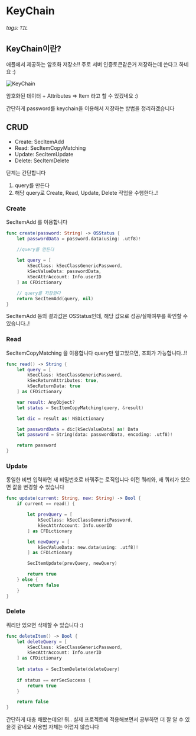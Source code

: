# KeyChain

###### tags: `TIL`

## KeyChain이란?

애플에서 제공하는 암호화 저장소!!
주로 서버 인증토큰같은거 저장하는데 쓴다고 하네요 :)

![KeyChain](https://docs-assets.developer.apple.com/published/0ddea9db46/0304151a-f84e-44b1-8632-6698ec59854b.png)

암호화된 데이터 + Attributes => Item 라고 할 수 있겠네요 :)

간단하게 password를 keychain을 이용해서 저장하는 방법을 정리하겠습니다

## CRUD

- Create: SecItemAdd
- Read: SecItemCopyMatching
- Update: SecItemUpdate
- Delete: SecItemDelete

단계는 간단합니다

1. query를 만든다
2. 해당 query로 Create, Read, Update, Delete 작업을 수행한다..!

### Create

SecItemAdd 를 이용합니다

```swift
func create(password: String) -> OSStatus {
    let passwordData = password.data(using: .utf8)!

    //query를 만든다
    
    let query = [
        kSecClass: kSecClassGenericPassword,
        kSecValueData: passwordData,
        kSecAttrAccount: Info.userID
    ] as CFDictionary

    // query를 저장한다
    return SecItemAdd(query, nil)
}
```

SecItemAdd 등의 결과값은 OSStatus인데, 해당 값으로 성공/실패여부를 확인할 수 있습니다..!

### Read

SecItemCopyMatching 을 이용합니다
query만 알고있으면, 조회가 가능합니다..!!

```swift
func read() -> String {
    let query = [
        kSecClass: kSecClassGenericPassword,
        kSecReturnAttributes: true,
        kSecReturnData: true
    ] as CFDictionary

    var result: AnyObject?
    let status = SecItemCopyMatching(query, &result)

    let dic = result as! NSDictionary

    let passwordData = dic[kSecValueData] as! Data
    let password = String(data: passwordData, encoding: .utf8)!

    return password
}
```

### Update

동일한 비번 입력하면 새 비밀번호로 바꿔주는 로직입니다
이전 쿼리와, 새 쿼리가 있으면 값을 변경할 수 있습니다

```swift
func update(current: String, new: String) -> Bool {
    if current == read() {

        let prevQuery = [
            kSecClass: kSecClassGenericPassword,
            kSecAttrAccount: Info.userID
        ] as CFDictionary

        let newQuery = [
            kSecValueData: new.data(using: .utf8)!
        ] as CFDictionary

        SecItemUpdate(prevQuery, newQuery)

        return true
    } else {
        return false
    }
}
```

### Delete

쿼리만 있으면 삭제할 수 있습니다 :)

```swift
func deleteItem() -> Bool {
    let deleteQuery = [
        kSecClass: kSecClassGenericPassword,
        kSecAttrAccount: Info.userID
    ] as CFDictionary
    
    let status = SecItemDelete(deleteQuery)
    
    if status == errSecSuccess { 
        return true 
    }

    return false
}
```

간단하게 대충 해봤는데요!
뭐.. 실제 프로젝트에 적용해보면서 공부하면 더 잘 알 수 있을것 같네요
사용법 자체는 어렵지 않습니다
